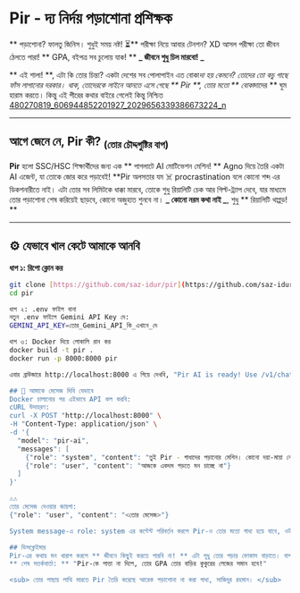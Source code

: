 #  Pir - দ্য নির্দয় পড়াশোনা প্রশিক্ষক 

** পড়াশোনা? ফালতু জিনিস। শুধুই সময় নষ্ট! ⏳** পরীক্ষা নিয়ে আবার টেনশন? XD আসল পরীক্ষা তো জীবন ঠেলতে পারা! ** GPA, বইপত্র সব চুলোয় যাক! ** **_ জীবনে শুধু চিল মারবো! _**

** এই শালা! **, এটা কি তোর চিন্তা? একটা দেশের সব পোলাপাইন এত বোকা*দা হয় কেমনে? তোদের তো কচু গাছে ফাঁস লাগানোর দরকার।
থাক, তোদেরকে লাইনে আনতে এসে গেছে ** Pir **, তোর মতো ** বোকা*দাদের ** ঘুম হারাম করতে। কিন্তু এই পীরের কথার বাইরে গেলেই কিন্তু নিশ্চিত
[480270819_606944852201927_2029656339386673224_n](https://github.com/user-attachments/assets/36d9f43f-1e8a-470b-a509-8464b24214bb)

---

##  আগে জেনে নে, Pir কী?  <sub>(তোর চৌদ্দগুষ্টির বাপ)</sub>

**Pir** হলো SSC/HSC শিক্ষার্থীদের জন্য এক ** পাগলাটে AI মোটিভেশন মেশিন! ** Agno দিয়ে তৈরি একটা AI এজেন্ট, যা তোকে জোর করে পড়াবেই! **Pir অলসতার যম ☠️ procrastination বলে কোনো শব্দ এর ডিকশনারীতে নাই। এটা তোর সব লিমিটকে ধাক্কা মারবে, তোকে শুধু রিয়ালিটি চেক আর গিল্ট-ট্র্যাপ দেবে, যার মাধ্যমে তোর পড়াশোনা শেষ করিয়েই ছাড়বে, কোনো অজুহাত শুনবে না। **_ কোনো নরম কথা নাই _**, শুধু ** রিয়ালিটি থাপ্পড়! **

---

## ⚙️ যেভাবে খাল কেটে আমাকে আনবি

**ধাপ ১: রিপো ক্লোন কর**

```bash
git clone [https://github.com/saz-idur/pir](https://github.com/saz-idur/pir)
cd pir

ধাপ ২: .env ফাইল বানা
নতুন .env ফাইলে Gemini API Key দে:
GEMINI_API_KEY=তোর_Gemini_API_কি_এখানে_দে

ধাপ ৩: Docker দিয়ে লোকালি রান কর
docker build -t pir .
docker run -p 8000:8000 pir

এবার ব্রাউজারে http://localhost:8000 এ গিয়ে দেখবি, "Pir AI is ready! Use /v1/chat/completions to chat." লেখা দেখাচ্ছে। **অতঃপর, সাকসেসফুলভাবে Pir তো লোকালে রান হয়ে গেছে, এবার তোরে সাকসেসফুল করতে প্রস্তুত"

## 💬 আমাকে মেসেজ দিবি যেভাবে
Docker চালানোর পর এইভাবে API কল করবি:
cURL উদাহরণ:
curl -X POST "http://localhost:8000" \
-H "Content-Type: application/json" \
-d '{
  "model": "pir-ai",
  "messages": [
    {"role": "system", "content": "তুই Pir - গাধাদের পড়ানোর মেশিন। কোনো দয়া-মায়া নেই, শুধু রিয়ালিটি চেক, গিল্টি ট্র্যাপ এ ফেলবি আর ধরে ধরে cook করবি।"},
    {"role": "user", "content": "আজকে একদম পড়তে মন চাচ্ছে না"}
  ]
}'

⚠️⚠️
তোর মেসেজ দেওয়ার জায়গা:
{"role": "user", "content": "<তোর মেসেজ>"}

System message-এ role: system এর কন্টেন্ট পরিবর্তন করলে Pir-ও তোর মতো গাধা হয়ে যাবে, ওটাতে ভুলেও কিছু করবি না।

## ডিসক্লেইমার
Pir-এর কথায় মন খারাপ করলে ** জীবনে কিছুই করতে পারবি না! ** এটা শুধু তোর পড়ার ফোকাস বাড়াতে। বাপ-মায়ের টাকা কোচিংয়ে নষ্ট না করে, আজই পড়াশোনা শুরু কর!
** শেষ সতর্কবার্তা: ** "Pir-কে পাত্তা না দিলে, তোর GPA তোর বাড়ির কুকুরের লেজের সমান হবে!"

<sub> তোর পাছায় লাত্থি মারতে Pir তৈরি করেছে আরেক পড়াশোনা না করা গাধা, সাজিদুর রহমান। </sub>

